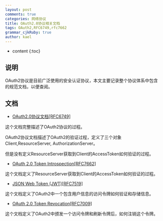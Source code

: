 ```yaml
---
layout: post
comments: true
categories: 网络协议
title: OAuth2.0协议相关文档
tags: OAuth2,RFC6749,rfc7662
grammar_cjkRuby: true
author: kael
---
```


* content
{:toc}


## 说明

OAuth2协议是目前广泛使用的安全认证协议，本文主要记录整个协议体系中包含的规范文档，以便查阅。

## 文档

* [OAuth2.0协议文档[RFC6749]](https://tools.ietf.org/html/rfc6749)

这个文档完整描述了OAuth2协议的过程。

OAuth2协议文档描述了OAuth2的验证过程，定义了三个对象Client,ResourceServer, AuthorizationServer。

但是没有定义ResourceServer获取到Client的AccessToken如何验证的过程。

* [OAuth 2.0 Token Introspection[RFC7662]](https://tools.ietf.org/html/rfc7662)

这个文档定义了ResourceServer获取到Client的AccessToken如何验证的过程。

* [JSON Web Token (JWT)[RFC7519]](https://tools.ietf.org/html/rfc7519)

这个文档定义了OAuth2中一个包含用户信息的访问令牌如何验证和存储信息。

* [OAuth 2.0 Token Revocation[RFC7009]](https://tools.ietf.org/html/rfc7009)

这个文档定义了OAuth2中颁发一个访问令牌和刷新令牌后，如何注销这个令牌。
